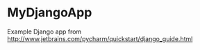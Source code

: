MyDjangoApp
===========

Example Django app from http://www.jetbrains.com/pycharm/quickstart/django_guide.html